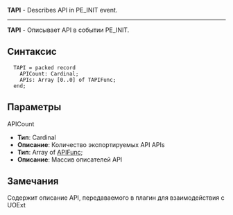 **TAPI** - Describes API in PE\_INIT event.

---


**TAPI** - Описывает API в событии PE\_INIT.

## Синтаксис ##
```
  TAPI = packed record
    APICount: Cardinal;
    APIs: Array [0..0] of TAPIFunc;
  end;
```
## Параметры ##
APICount
  * **Тип**: Cardinal
  * **Описание**: Количество экспортируемых API
APIs
  * **Тип**: Array of [APIFunc](APIFunc.md);
  * **Описание**: Массив описателей API
## Замечания ##
Содержит описание API, передаваемого в плагин для взаимодействия с UOExt